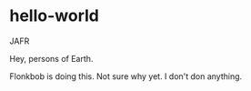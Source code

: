 # hello-world
JAFR

Hey, persons of Earth. 

Flonkbob is doing this. Not sure why yet. 
I don't don anything. 
